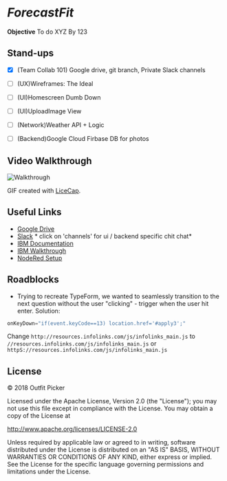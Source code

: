 # *ForecastFit*

**Objective** To do XYZ By 123

## Stand-ups
- [x] (Team Collab 101) Google drive, git branch, Private Slack channels
- [ ] (UX)Wireframes: The Ideal
- [ ] (UI)Homescreen Dumb Down
- [ ] (UI)UploadImage View
- [ ] (Network)Weather API + Logic
- [ ] (Backend)Google Cloud Firbase DB for photos



## Video Walkthrough
![Walkthrough]()

GIF created with [LiceCap](http://www.cockos.com/licecap/).

## Useful Links
- [Google Drive](https://drive.google.com/drive/folders/1NEH5iKR9rI5vAU2TSFlOcVpqjsAgRVi3?usp=sharing)
- [Slack](https://hackcooper2018.slack.com/messages/GDCK857JL/details/) * click on 'channels' for ui / backend specific chit chat*
- [IBM Documentation](https://developer.ibm.com/patterns/)
- [IBM Walkthrough](https://github.com/Bluemix-Watson-Labs/Agenda-WDC-April-2018)
- [NodeRed Setup](https://medium.com/@helenflam/setting-up-node-red-7bd398e2ffde)


## Roadblocks
- Trying to recreate TypeForm, we wanted to seamlessly transition to the next question without the user "clicking" - trigger when the user hit enter. Solution:
```javascript
onKeyDown="if(event.keyCode==13) location.href='#apply3';"
```

Change `http://resources.infolinks.com/js/infolinks_main.js` to `//resources.infolinks.com/js/infolinks_main.js` or `httpS://resources.infolinks.com/js/infolinks_main.js`


## License
© 2018 Outfit Picker

Licensed under the Apache License, Version 2.0 (the "License"); you may not use this file except in compliance with the License. You may obtain a copy of the License at

http://www.apache.org/licenses/LICENSE-2.0

Unless required by applicable law or agreed to in writing, software distributed under the License is distributed on an "AS IS" BASIS, WITHOUT WARRANTIES OR CONDITIONS OF ANY KIND, either express or implied. See the License for the specific language governing permissions and limitations under the License.
